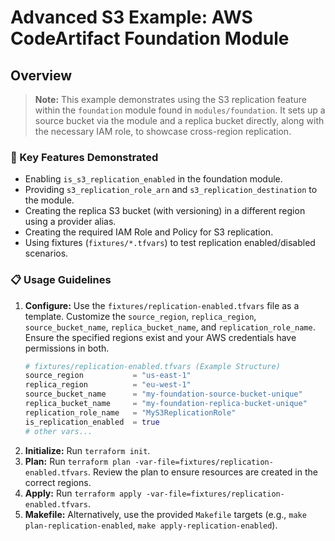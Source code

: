 # Advanced S3 Example: AWS CodeArtifact Foundation Module

## Overview
> **Note:** This example demonstrates using the S3 replication feature within the `foundation` module found in `modules/foundation`. It sets up a source bucket via the module and a replica bucket directly, along with the necessary IAM role, to showcase cross-region replication.

### 🔑 Key Features Demonstrated
- Enabling `is_s3_replication_enabled` in the foundation module.
- Providing `s3_replication_role_arn` and `s3_replication_destination` to the module.
- Creating the replica S3 bucket (with versioning) in a different region using a provider alias.
- Creating the required IAM Role and Policy for S3 replication.
- Using fixtures (`fixtures/*.tfvars`) to test replication enabled/disabled scenarios.

### 📋 Usage Guidelines
1.  **Configure:** Use the `fixtures/replication-enabled.tfvars` file as a template. Customize the `source_region`, `replica_region`, `source_bucket_name`, `replica_bucket_name`, and `replication_role_name`. Ensure the specified regions exist and your AWS credentials have permissions in both.
    ```tfvars
    # fixtures/replication-enabled.tfvars (Example Structure)
    source_region           = "us-east-1"
    replica_region          = "eu-west-1"
    source_bucket_name      = "my-foundation-source-bucket-unique"
    replica_bucket_name     = "my-foundation-replica-bucket-unique"
    replication_role_name   = "MyS3ReplicationRole"
    is_replication_enabled  = true
    # other vars...
    ```
2.  **Initialize:** Run `terraform init`.
3.  **Plan:** Run `terraform plan -var-file=fixtures/replication-enabled.tfvars`. Review the plan to ensure resources are created in the correct regions.
4.  **Apply:** Run `terraform apply -var-file=fixtures/replication-enabled.tfvars`.
5.  **Makefile:** Alternatively, use the provided `Makefile` targets (e.g., `make plan-replication-enabled`, `make apply-replication-enabled`).

<!-- BEGIN_TF_DOCS -->
<!-- END_TF_DOCS -->
